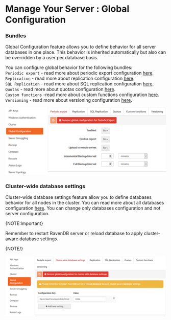 ﻿# Manage Your Server : Global Configuration

### Bundles

Global Configuration feature allows you to define behavior for all server databases in one place. 
This behavior is inherited automatically but also can be overridden by a user per database basis.

You can configure global behavior for the following bundles:      
`Periodic export` - read more about periodic export configuration [here](../overview/settings/periodic-export).   
`Replication` - read more about replication configuration [here](../overview/settings/replication).   
`SQL Replication` - read more about SQL replication configuration [here](../overview/settings/sql-replication).   
`Quotas` - read more about quotas configuration [here](../overview/settings/quotas).   
`Custom functions` -read more about custom functions configuration [here](../overview/settings/custom-functions).   
`Versioning` - read more about versioning configuration [here](../overview/settings/versioning).   
   
![Figure 1. Manage Your Server. Global Configuration.](images/manage_your_server-global-configuration.png)

### Cluster-wide database settings

Cluster-wide database settings feature allow you to define databases behavior for all nodes in the cluster.
You can read more about all databases configuration [here](../../server/configuration/configuration-options).
You can change only databases configuration and not server configuration.

{NOTE:Important}

Remember to restart RavenDB server or reload database to apply cluster-aware database settings.

{NOTE/}

![Figure 2. Manage Your Server. Cluster Configuration.](images/manage_your_server-cluster-configuration.png)
